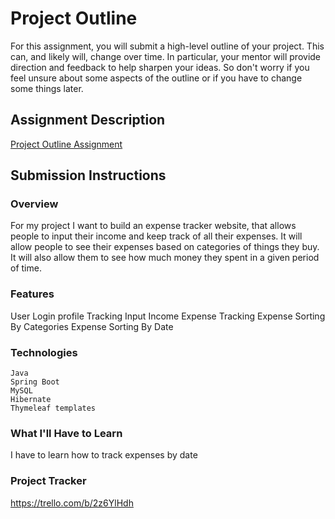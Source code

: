 # Project Outline
For this assignment, you will submit a high-level outline of your project. This can, and likely will, change over time. In particular, your mentor will provide direction and feedback to help sharpen your ideas. So don't worry if you feel unsure about some aspects of the outline or if you have to change some things later.

## Assignment Description
[Project Outline Assignment](https://education.launchcode.org/liftoff/modules/assignments/project-outline)

## Submission Instructions

### Overview
For my project I want to build an expense tracker website, that allows people to input their income and keep track of all their expenses. It will allow people to see their expenses based on categories of things they buy. It will also allow them to see how much money they spent in a given period of time.
### Features
User Login
profile Tracking
Input Income
Expense Tracking
Expense Sorting By Categories
Expense Sorting By Date
### Technologies

    Java
    Spring Boot
    MySQL
    Hibernate
    Thymeleaf templates

### What I'll Have to Learn
I have to learn how to track expenses by date
### Project Tracker
https://trello.com/b/2z6YlHdh
